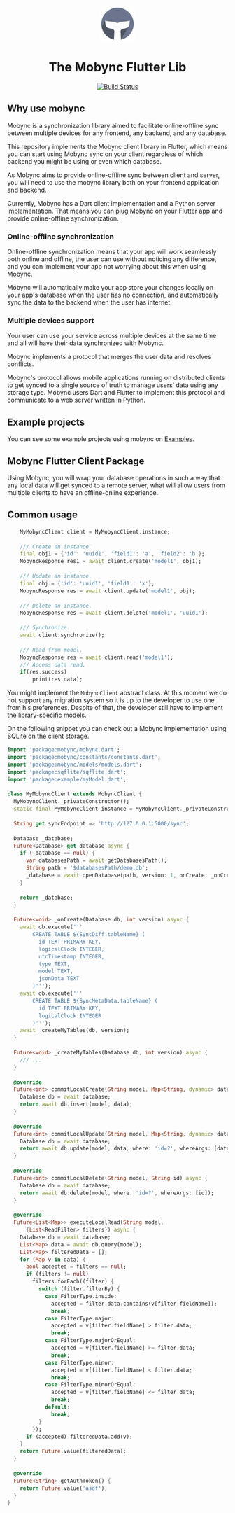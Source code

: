 <div align="center">
<p>
    <img width="80" src="https://raw.githubusercontent.com/mobync/python-server/master/examples/in_memory_server_example/example_data/images/logo-round.png">
</p>
<h1>The Mobync Flutter Lib</h1>
</div>

<div align="center">

[![Build Status](https://travis-ci.com/mobync/flutter-client.svg?token=zEuAJYpGFRGA9Uoccaqu&branch=master)](https://travis-ci.com/mobync/flutter-client)

</div>

## Why use mobync

Mobync is a synchronization library aimed to facilitate online-offline sync between multiple devices for any frontend, any backend, and any database.

This repository implements the Mobync client library in Flutter, which means you can start using Mobync sync on your client regardless of which backend you might be using or even which database.

As Mobync aims to provide online-offline sync between client and server, you will need to use the mobync library both on your frontend application and backend.

Currently, Mobync has a Dart client implementation and a Python server implementation. That means you can plug Mobync on your Flutter app and provide online-offline synchronization.

### Online-offline synchronization

Online-offline synchronization means that your app will work seamlessly both online and offline, the user can use without noticing any difference, and you can implement your app not worrying about this when using Mobync.

Mobync will automatically make your app store your changes locally on your app's database when the user has no connection, and automatically sync the data to the backend when the user has internet.

### Multiple devices support

Your user can use your service across multiple devices at the same time and all will have their data synchronized with Mobync.

Mobync implements a protocol that merges the user data and resolves conflicts. 

Mobync's protocol allows mobile applications running on distributed clients to get synced to a single source of truth to manage users’ data using any storage type. Mobync users Dart and Flutter to implement this protocol and communicate to a web server written in Python.

## Example projects

You can see some example projects using mobync on [Examples](https://github.com/mobync/flutter-client/blob/master/example).


## Mobync Flutter Client Package

Using Mobync, you will wrap your database operations in such a way that any local data will get synced to a remote server, what will allow users from multiple clients to have an offline-online experience.

## Common usage
```dart
    MyMobyncClient client = MyMobyncClient.instance;
    
    /// Create an instance.
    final obj1 = {'id': 'uuid1', 'field1': 'a', 'field2': 'b'};
    MobyncResponse res1 = await client.create('model1', obj1);
    
    /// Update an instance.
    final obj = {'id': 'uuid1', 'field1': 'x'};
    MobyncResponse res = await client.update('model1', obj);

    /// Delete an instance.
    MobyncResponse res = await client.delete('model1', 'uuid1');

    /// Synchronize.
    await client.synchronize();
    
    /// Read from model.
    MobyncResponse res = await client.read('model1');
    /// Access data read.
    if(res.success)
        print(res.data);
```

You might implement the ```MobyncClient``` abstract class. At this moment we do not support any migration system so it is up to the developer to use one from his preferences. Despite of that, the developer still have to implement the library-specific models. 

On the following snippet you can check out a Mobync implementation using SQLite on the client storage.

```dart
import 'package:mobync/mobync.dart';
import 'package:mobync/constants/constants.dart';
import 'package:mobync/models/models.dart';
import 'package:sqflite/sqflite.dart';
import 'package:example/myModel.dart';

class MyMobyncClient extends MobyncClient {
  MyMobyncClient._privateConstructor();
  static final MyMobyncClient instance = MyMobyncClient._privateConstructor();

  String get syncEndpoint => 'http://127.0.0.1:5000/sync';

  Database _database;
  Future<Database> get database async {
    if (_database == null) {
      var databasesPath = await getDatabasesPath();
      String path = '$databasesPath/demo.db';
      _database = await openDatabase(path, version: 1, onCreate: _onCreate);
    }

    return _database;
  }

  Future<void> _onCreate(Database db, int version) async {
    await db.execute('''
        CREATE TABLE ${SyncDiff.tableName} (
          id TEXT PRIMARY KEY,
          logicalClock INTEGER,
          utcTimestamp INTEGER,
          type TEXT,
          model TEXT,
          jsonData TEXT
        )''');
    await db.execute('''
        CREATE TABLE ${SyncMetaData.tableName} (
          id TEXT PRIMARY KEY,
          logicalClock INTEGER
        )''');
    await _createMyTables(db, version);
  }
  
  Future<void> _createMyTables(Database db, int version) async {
    /// ...
  }

  @override
  Future<int> commitLocalCreate(String model, Map<String, dynamic> data) async {
    Database db = await database;
    return await db.insert(model, data);
  }

  @override
  Future<int> commitLocalUpdate(String model, Map<String, dynamic> data) async {
    Database db = await database;
    return await db.update(model, data, where: 'id=?', whereArgs: [data['id']]);
  }

  @override
  Future<int> commitLocalDelete(String model, String id) async {
    Database db = await database;
    return await db.delete(model, where: 'id=?', whereArgs: [id]);
  }

  @override
  Future<List<Map>> executeLocalRead(String model,
      {List<ReadFilter> filters}) async {
    Database db = await database;
    List<Map> data = await db.query(model);
    List<Map> filteredData = [];
    for (Map v in data) {
      bool accepted = filters == null;
      if (filters != null)
        filters.forEach((filter) {
          switch (filter.filterBy) {
            case FilterType.inside:
              accepted = filter.data.contains(v[filter.fieldName]);
              break;
            case FilterType.major:
              accepted = v[filter.fieldName] > filter.data;
              break;
            case FilterType.majorOrEqual:
              accepted = v[filter.fieldName] >= filter.data;
              break;
            case FilterType.minor:
              accepted = v[filter.fieldName] < filter.data;
              break;
            case FilterType.minorOrEqual:
              accepted = v[filter.fieldName] <= filter.data;
              break;
            default:
              break;
          }
        });
      if (accepted) filteredData.add(v);
    }
    return Future.value(filteredData);
  }

  @override
  Future<String> getAuthToken() {
    return Future.value('asdf');
  }
}

```
